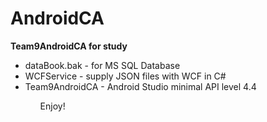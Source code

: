 # AndroidCA
<b>Team9AndroidCA for study</b>
<ul>
  <li>dataBook.bak - for MS SQL Database</li>
  <li>WCFService - supply JSON files with WCF in C#</li>
  <li>Team9AndroidCA - Android Studio minimal API level 4.4</li>
<ol>
<p>Enjoy!</p>
